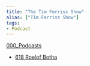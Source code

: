 ```yaml
---
title: "The Tim Ferriss Show"
alias: ["Tim Ferriss Show"]
tags:
- Podcast
---
```

[000_Podcasts](notes/000_Podcasts.md)
- [618 Roelof Botha](notes/618%20Roelof%20Botha.md)